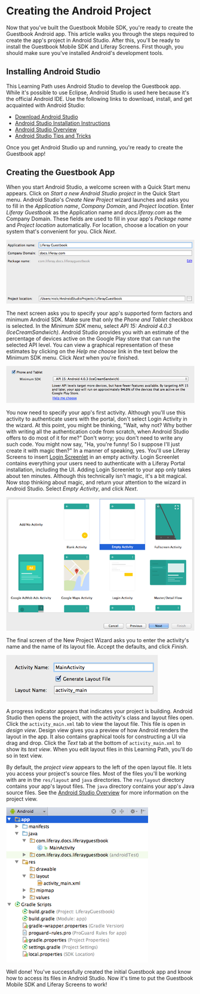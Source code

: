 # Creating the Android Project [](id=creating-the-android-project)

Now that you've built the Guestbook Mobile SDK, you're ready to create the 
Guestbook Android app. This article walks you through the steps required to 
create the app's project in Android Studio. After this, you'll be ready to 
install the Guestbook Mobile SDK and Liferay Screens. First though, you should 
make sure you've installed Android's development tools. 

## Installing Android Studio [](id=installing-android-studio)

This Learning Path uses Android Studio to develop the Guestbook app. While it's 
possible to use Eclipse, Android Studio is used here because it's the official 
Android IDE. Use the following links to download, install, and get acquainted 
with Android Studio: 

- [Download Android Studio](http://developer.android.com/sdk/index.html)
- [Android Studio Installation Instructions](https://developer.android.com/sdk/installing/index.html?pkg=studio)
- [Android Studio Overview](http://developer.android.com/tools/studio/index.html)
- [Android Studio Tips and Tricks](http://developer.android.com/sdk/installing/studio-tips.html)

Once you get Android Studio up and running, you're ready to create the Guestbook 
app! 

## Creating the Guestbook App [](id=creating-the-guestbook-app)

When you start Android Studio, a welcome screen with a Quick Start menu appears.
Click on *Start a new Android Studio project* in the Quick Start menu. Android
Studio's *Create New Project* wizard launches and asks you to fill in the
*Application name*, *Company Domain*, and *Project location*. Enter *Liferay
Guestbook* as the Application name and *docs.liferay.com* as the Company Domain.
These fields are used to fill in your app's *Package name* and
*Project location* automatically. For location, choose a location on your system
that's convenient for you. Click *Next*. 

![Figure 1: The first screen of Android Studio's Create New Project wizard asks you to enter your app's name and Company Domain.](../../images/android-studio-new-project-01.png)

The next screen asks you to specify your app's supported form factors and
minimum Android SDK. Make sure that only the *Phone and Tablet* checkbox is
selected. In the *Minimum SDK* menu, select *API 15: Android 4.0.3
(IceCreamSandwich)*. Android Studio provides you with an estimate of the
percentage of devices active on the Google Play store that can run the selected
API level. You can view a graphical representation of these estimates by 
clicking on the *Help me choose* link in the text below the Minimum SDK menu. 
Click *Next* when you're finished. 

![Figure 2: The second screen of Android Studio's Create New Project wizard lets you select your app's form factors and minimum Android API level.](../../images/android-studio-new-project-02.png)

You now need to specify your app's first activity. Although you'll use this 
activity to authenticate users with the portal, don't select Login Activity in 
the wizard. At this point, you might be thinking, "Wait, why not? Why bother 
with writing all the authentication code from scratch, when Android Studio 
offers to do most of it for me?" Don't worry; you don't need to write any such 
code. You might now say, "Ha, you're funny! So I suppose I'll just create it 
with magic then?" In a manner of speaking, yes. You'll use Liferay Screens to 
insert 
[Login Screenlet](/develop/reference/-/knowledge_base/6-2/loginscreenlet-for-android) 
in an empty activity. Login Screenlet contains everything your users need to 
authenticate with a Liferay Portal installation, including the UI. Adding Login 
Screenlet to your app only takes about ten minutes. Although this technically 
isn't magic, it's a bit magical. Now stop thinking about magic, and return your 
attention to the wizard in Android Studio. Select *Empty Activity*, and click 
*Next*.

![Figure 3: The third screen of Android Studio's Create New Project wizard lets you specify an activity for your app.](../../images/android-studio-new-project-03.png)

The final screen of the New Project Wizard asks you to enter the activity's name 
and the name of its layout file. Accept the defaults, and click *Finish*.

![Figure 4: The final screen of Android Studio's Create New Project wizard asks you to name your activity and its layout file.](../../images/android-studio-new-project-04.png)

A progress indicator appears that indicates your project is building. Android 
Studio then opens the project, with the activity's class and layout files open. 
Click the `activity_main.xml` tab to view the layout file. This file is open in 
*design view*. Design view gives you a preview of how Android renders the layout 
in the app. It also contains graphical tools for constructing a UI via drag and 
drop. Click the *Text* tab at the bottom of `activity_main.xml` to show its 
*text view*. When you edit layout files in this Learning Path, you'll do so in 
text view. 

By default, the *project view* appears to the left of the open layout file. It 
lets you access your project's source files. Most of the files you'll be working 
with are in the `res/layout` and `java` directories. The `res/layout` directory 
contains your app's layout files. The `java` directory contains your app's Java 
source files. See the
[Android Studio Overview](http://developer.android.com/tools/studio/index.html) 
for more information on the project view.

![Figure 5: Project view in Android Studio.](../../images/android-studio-project-view.png)

Well done! You've successfully created the initial Guestbook app and know how to 
access its files in Android Studio. Now it's time to put the Guestbook Mobile 
SDK and Liferay Screens to work! 
